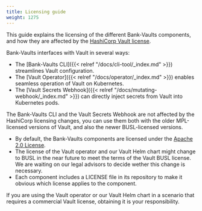 ```yaml
---
title: Licensing guide
weight: 1275
---
```


This guide explains the licensing of the different Bank-Vaults components, and how they are affected by the [HashiCorp Vault license](https://www.hashicorp.com/bsl).

Bank-Vaults interfaces with Vault in several ways:

- The [Bank-Vaults CLI]({{< relref "/docs/cli-tool/_index.md" >}}) streamlines Vault configuration.
- The [Vault Operator]({{< relref "/docs/operator/_index.md" >}}) enables seamless operation of Vault on Kubernetes.
- The [Vault Secrets Webhook]({{< relref "/docs/mutating-webhook/_index.md" >}}) can directly inject secrets from Vault into Kubernetes pods.

The Bank-Vaults CLI and the Vault Secrets Webhook are not affected by the HashiCorp licensing changes, you can use them both with the older MPL-licensed versions of Vault, and also the newer BUSL-licensed versions.

- By default, the Bank-Vaults components are licensed under the [Apache 2.0 License](https://github.com/bank-vaults/bank-vaults/blob/main/LICENSE).
- The license of the Vault operator and our Vault Helm chart might change to BUSL in the near future to meet the terms of the Vault BUSL license. We are waiting on our legal advisors to decide wether this change is necessary.
- Each component includes a LICENSE file in its repository to make it obvious which license applies to the component.

If you are using the Vault operator or our Vault Helm chart in a scenario that requires a commercial Vault license, obtaining it is your responsibility.
